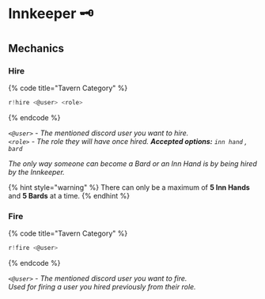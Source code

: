 # Innkeeper 🗝️

## Mechanics

### Hire

{% code title="Tavern Category" %}
```javascript
r!hire <@user> <role>
```
{% endcode %}

_`<@user>` - The mentioned discord user you want to hire.  
`<role>` - The role they will have once hired. **Accepted options:** `inn hand` , `bard`_

_The only way someone can become a Bard or an Inn Hand is by being hired by the Innkeeper._

{% hint style="warning" %}
There can only be a maximum of **5 Inn Hands** and **5 Bards** at a time.
{% endhint %}

### Fire

{% code title="Tavern Category" %}
```javascript
r!fire <@user>
```
{% endcode %}

_`<@user>` - The mentioned discord user you want to fire.  
Used for firing a user you hired previously from their role._

